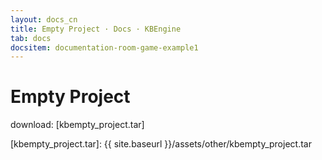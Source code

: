 ```yaml
---
layout: docs_cn
title: Empty Project · Docs · KBEngine
tab: docs
docsitem: documentation-room-game-example1
---
```


Empty Project
====================

download: 
[kbempty_project.tar]



[kbempty_project.tar]: {{ site.baseurl }}/assets/other/kbempty_project.tar